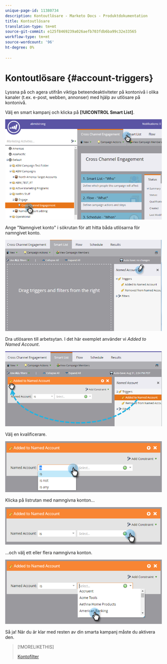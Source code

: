 ```yaml
---
unique-page-id: 11380734
description: Kontoutlösare - Marketo Docs - Produktdokumentation
title: Kontoutlösare
translation-type: tm+mt
source-git-commit: e125f8469239a026aefb703fdb6ba99c32e33565
workflow-type: tm+mt
source-wordcount: '96'
ht-degree: 0%

---
```



# Kontoutlösare {#account-triggers}

Lyssna på och agera utifrån viktiga beteendeaktiviteter på kontonivå i olika kanaler (t.ex. e-post, webben, annonser) med hjälp av utlösare på kontonivå.

Välj en smart kampanj och klicka på **[!UICONTROL Smart List]**.

![](assets/one-1.png)

Ange &quot;Namngivet konto&quot; i sökrutan för att hitta båda utlösarna för namngivet konto.

![](assets/two-1.png)

Dra utlösaren till arbetsytan. I det här exemplet använder vi _Added to Named Account_.

![](assets/three-1.png)

Välj en kvalificerare.

![](assets/four-1.png)

Klicka på listrutan med namngivna konton...

![](assets/five-1.png)

...och välj ett eller flera namngivna konton.

![](assets/six-1.png)

Så ja! När du är klar med resten av din smarta kampanj måste du aktivera den.

>[!MORELIKETHIS]
>
>[Kontofilter](/help/marketo/product-docs/account-based-marketing/engage/account-filters.md)
